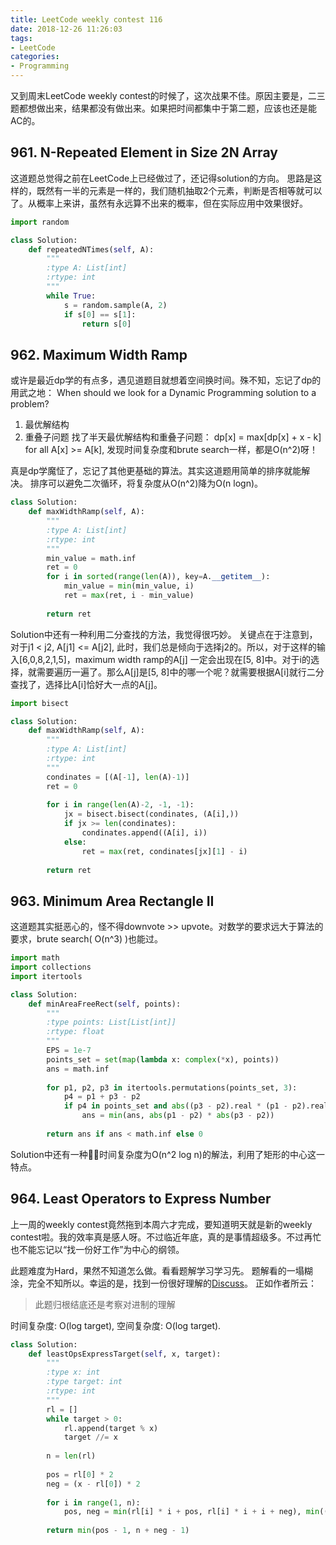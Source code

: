 ```yaml
---
title: LeetCode weekly contest 116
date: 2018-12-26 11:26:03
tags:
- LeetCode
categories:
- Programming
---
```


又到周末LeetCode weekly contest的时候了，这次战果不佳。原因主要是，二三题都想做出来，结果都没有做出来。如果把时间都集中于第二题，应该也还是能AC的。

## 961. N-Repeated Element in Size 2N Array
这道题总觉得之前在LeetCode上已经做过了，还记得solution的方向。
思路是这样的，既然有一半的元素是一样的，我们随机抽取2个元素，判断是否相等就可以了。从概率上来讲，虽然有永远算不出来的概率，但在实际应用中效果很好。

```python
import random

class Solution:
    def repeatedNTimes(self, A):
        """
        :type A: List[int]
        :rtype: int
        """
        while True:
            s = random.sample(A, 2)
            if s[0] == s[1]:
                return s[0]
```

## 962. Maximum Width Ramp
或许是最近dp学的有点多，遇见道题目就想着空间换时间。殊不知，忘记了dp的用武之地：
When should we look for a Dynamic Programming solution to a problem?
1. 最优解结构
2. 重叠子问题
找了半天最优解结构和重叠子问题：
dp[x] = max[dp[x] + x - k] for all A[x] >= A[k],
发现时间复杂度和brute search一样，都是O(n^2)呀！

真是dp学魔怔了，忘记了其他更基础的算法。其实这道题用简单的排序就能解决。
排序可以避免二次循环，将复杂度从O(n^2)降为O(n logn)。

```python
class Solution:
    def maxWidthRamp(self, A):
        """
        :type A: List[int]
        :rtype: int
        """
        min_value = math.inf
        ret = 0
        for i in sorted(range(len(A)), key=A.__getitem__):
            min_value = min(min_value, i)
            ret = max(ret, i - min_value)
            
        return ret
```

Solution中还有一种利用二分查找的方法，我觉得很巧妙。
关键点在于注意到，对于j1 < j2, A[j1] <= A[j2], 此时，我们总是倾向于选择j2的。所以，对于这样的输入[6,0,8,2,1,5]，maximum width ramp的A[j] 一定会出现在[5, 8]中。对于i的选择，就需要遍历一遍了。那么A[j]是[5, 8]中的哪一个呢？就需要根据A[i]就行二分查找了，选择比A[i]恰好大一点的A[j]。

```python
import bisect

class Solution:
    def maxWidthRamp(self, A):
        """
        :type A: List[int]
        :rtype: int
        """
        condinates = [(A[-1], len(A)-1)]
        ret = 0
        
        for i in range(len(A)-2, -1, -1):
            jx = bisect.bisect(condinates, (A[i],))
            if jx >= len(condinates):
                condinates.append((A[i], i))
            else:
                ret = max(ret, condinates[jx][1] - i)
            
        return ret
```

## 963. Minimum Area Rectangle II

这道题其实挺恶心的，怪不得downvote >> upvote。对数学的要求远大于算法的要求，brute search( O(n^3) )也能过。

```python
import math
import collections
import itertools

class Solution:
    def minAreaFreeRect(self, points):
        """
        :type points: List[List[int]]
        :rtype: float
        """
        EPS = 1e-7
        points_set = set(map(lambda x: complex(*x), points))
        ans = math.inf
        
        for p1, p2, p3 in itertools.permutations(points_set, 3):
            p4 = p1 + p3 - p2
            if p4 in points_set and abs((p3 - p2).real * (p1 - p2).real + (p3 - p2).imag * (p1 - p2).imag) < EPS:
                ans = min(ans, abs(p1 - p2) * abs(p3 - p2))
                
        return ans if ans < math.inf else 0
```

Solution中还有一种时间复杂度为O(n^2 log n)的解法，利用了矩形的中心这一特点。

## 964. Least Operators to Express Number

上一周的weekly contest竟然拖到本周六才完成，要知道明天就是新的weekly contest啦。我的效率真是感人呀。不过临近年底，真的是事情超级多。不过再忙也不能忘记以“找一份好工作”为中心的纲领。

此题难度为Hard，果然不知道怎么做。看看题解学习学习先。
题解看的一塌糊涂，完全不知所以。幸运的是，找到一份很好理解的[Discuss](https://leetcode.com/problems/least-operators-to-express-number/discuss/208376/python2-O(log-target)-chinese)。
正如作者所云：
> 此题归根结底还是考察对进制的理解

时间复杂度: O(log target),
空间复杂度: O(log target).

```python
class Solution:
    def leastOpsExpressTarget(self, x, target):
        """
        :type x: int
        :type target: int
        :rtype: int
        """
        rl = []
        while target > 0:
            rl.append(target % x)
            target //= x
            
        n = len(rl)
            
        pos = rl[0] * 2
        neg = (x - rl[0]) * 2
        
        for i in range(1, n):
            pos, neg = min(rl[i] * i + pos, rl[i] * i + i + neg), min((x - rl[i]) * i + pos, (x - rl[i]) * i - i + neg)
            
        return min(pos - 1, n + neg - 1)
```